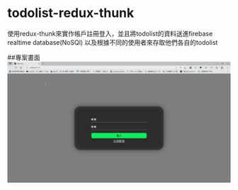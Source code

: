 # todolist-redux-thunk

使用redux-thunk來實作帳戶註冊登入，並且將todolist的資料送進firebase realtime database(NoSQl)
以及根據不同的使用者來存取他們各自的todolist

##專案畫面
![image](https://github.com/louis4116/picuture/blob/main/todolistreduxthunk.gif)
